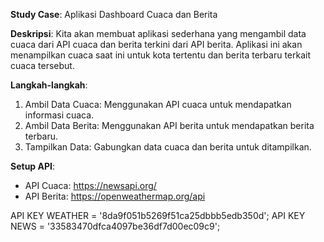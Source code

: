 **Study Case**: Aplikasi Dashboard Cuaca dan Berita

**Deskripsi**: Kita akan membuat aplikasi sederhana yang mengambil data cuaca dari API cuaca dan berita terkini dari API berita. Aplikasi ini akan menampilkan cuaca saat ini untuk kota tertentu dan berita terbaru terkait cuaca tersebut.

**Langkah-langkah**:
1. Ambil Data Cuaca: Menggunakan API cuaca untuk mendapatkan informasi cuaca.
2. Ambil Data Berita: Menggunakan API berita untuk mendapatkan berita terbaru.
3. Tampilkan Data: Gabungkan data cuaca dan berita untuk ditampilkan.

**Setup API**:
- API Cuaca: https://newsapi.org/
- API Berita: https://openweathermap.org/api


API KEY WEATHER = '8da9f051b5269f51ca25dbbb5edb350d'; 
API KEY NEWS = '33583470dfca4097be36df7d00ec09c9'; 